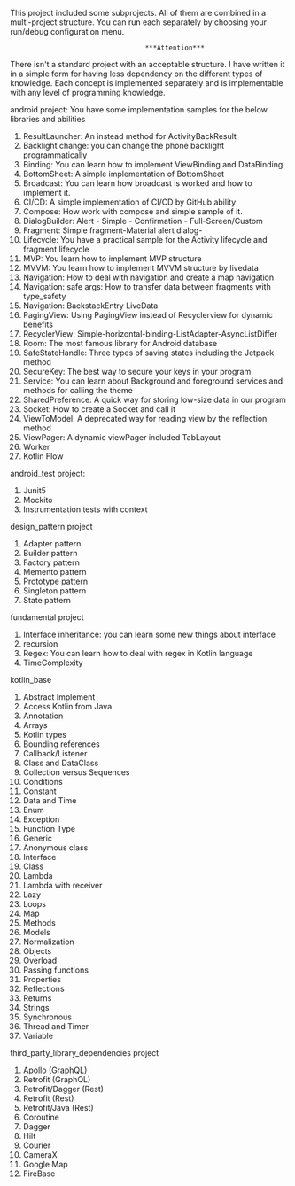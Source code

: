 This project included some subprojects. All of them are combined in a multi-project structure. 
You can run each separately by choosing your run/debug configuration menu.

                                      ***Attention*** 
There isn't a standard project with an acceptable structure. I have written it in a simple form for 
having less dependency on the different types of knowledge. Each concept is implemented separately 
and is implementable with any level of programming knowledge.

android project:
You have some implementation samples for the below libraries and abilities
01) ResultLauncher: An instead method for ActivityBackResult 
02) Backlight change: you can change the phone backlight programmatically
03) Binding: You can learn how to implement ViewBinding and DataBinding
04) BottomSheet: A simple implementation of BottomSheet
05) Broadcast: You can learn how broadcast is worked and how to implement it.
06) CI/CD: A simple implementation of CI/CD by GitHub ability
07) Compose: How work with compose and simple sample of it.
08) DialogBuilder: Alert - Simple - Confirmation - Full-Screen/Custom
09) Fragment: Simple fragment-Material alert dialog- 
10) Lifecycle: You have a practical sample for the Activity lifecycle and fragment lifecycle
11) MVP: You learn how to implement MVP structure
12) MVVM: You learn how to implement MVVM structure by livedata
13) Navigation: How to deal with navigation and create a map navigation
14) Navigation: safe args: How to transfer data between fragments with type_safety
15) Navigation: BackstackEntry LiveData
16) PagingView: Using PagingView instead of Recyclerview for dynamic benefits
17) RecyclerView: Simple-horizontal-binding-ListAdapter-AsyncListDiffer
18) Room: The most famous library for Android database
19) SafeStateHandle: Three types of saving states including the Jetpack method
20) SecureKey: The best way to secure your keys in your program
21) Service: You can learn about Background and foreground services and methods for calling the theme
22) SharedPreference: A quick way for storing low-size data in our program
23) Socket: How to create a Socket and call it
24) ViewToModel: A deprecated way for reading view by the reflection method
25) ViewPager: A dynamic viewPager included TabLayout
26) Worker
27) Kotlin Flow

android_test project:
1) Junit5
2) Mockito
3) Instrumentation tests with context

design_pattern project
1) Adapter pattern
2) Builder pattern
3) Factory pattern
4) Memento pattern
5) Prototype pattern
6) Singleton pattern
7) State pattern

fundamental project
1) Interface inheritance: you can learn some new things about interface
2) recursion
3) Regex: You can learn how to deal with regex in Kotlin language
4) TimeComplexity

kotlin_base 
01) Abstract Implement
02) Access Kotlin from Java
03) Annotation
04) Arrays
05) Kotlin types
06) Bounding references
07) Callback/Listener
08) Class and DataClass
09) Collection versus Sequences
10) Conditions
11) Constant
12) Data and Time
13) Enum
14) Exception
15) Function Type
16) Generic
17) Anonymous class
18) Interface
19) Class
20) Lambda
21) Lambda with receiver
22) Lazy
23) Loops
24) Map
25) Methods
26) Models
27) Normalization
28) Objects
29) Overload
30) Passing functions
31) Properties
32) Reflections
33) Returns
34) Strings
35) Synchronous
36) Thread and Timer
37) Variable

third_party_library_dependencies project
01) Apollo (GraphQL)
02) Retrofit (GraphQL)
03) Retrofit/Dagger (Rest)
04) Retrofit (Rest)
05) Retrofit/Java (Rest)
06) Coroutine
07) Dagger
08) Hilt
09) Courier
10) CameraX
11) Google Map
12) FireBase
